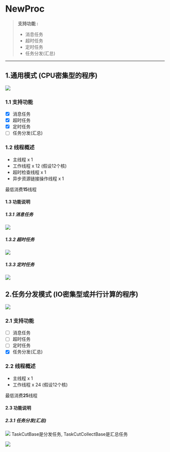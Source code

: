 # NewProc
>**支持功能 :**
> * 消息任务
> * 超时任务
> * 定时任务
> * 任务分发(汇总)

---

## 1.通用模式 (CPU密集型的程序)
![](https://raw.githubusercontent.com/coolulu/notes/master/_image/NewProc/model_normal.png)

### 1.1 支持功能
* [x]   消息任务
* [x]   超时任务
* [x]   定时任务
* [ ]   任务分发(汇总)

### 1.2 线程概述
* 主线程 x 1
* 工作线程 x 12 (假设12个核)
* 超时检查线程 x 1
* 异步资源链接操作线程 x 1

最低消费**15**线程

#### 1.3 功能说明

##### 1.3.1 消息任务
![](https://raw.githubusercontent.com/coolulu/notes/master/_image/NewProc/task_msg.png)

##### 1.3.2 超时任务
![](https://raw.githubusercontent.com/coolulu/notes/master/_image/NewProc/task_timeout.png)

##### 1.3.3 定时任务
![](https://raw.githubusercontent.com/coolulu/notes/master/_image/NewProc/task_clock.png)




## 2.任务分发模式 (IO密集型或并行计算的程序)
![](https://raw.githubusercontent.com/coolulu/notes/master/_image/NewProc/model_cut.png)

### 2.1 支持功能
* [ ]   消息任务
* [ ]   超时任务
* [ ]   定时任务
* [x]   任务分发(汇总)

### 2.2 线程概述
* 主线程 x 1
* 工作线程 x 24 (假设12个核)

最低消费**25**线程

#### 2.3 功能说明

##### 2.3.1 任务分发(汇总)

![](https://raw.githubusercontent.com/coolulu/notes/master/_image/NewProc/task_cut_1.png)
TaskCutBase是分发任务, TaskCutCollectBase是汇总任务

![](https://raw.githubusercontent.com/coolulu/notes/master/_image/NewProc/task_cut_2.png)
